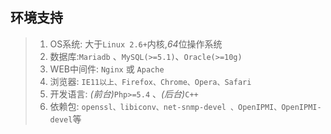 ## 环境支持 
> 1. OS系统: 大于`Linux 2.6+`内核,*64*位操作系统
> 2. 数据库:`Mariadb` 、`MySQL(>=5.1)`、`Oracle(>=10g)`
> 3. WEB中间件: `Nginx` 或 `Apache`
> 4. 浏览器: `IE11以上、Firefox、Chrome、Opera、Safari`
> 5. 开发语言: *(前台)*`Php>=5.4` 、*(后台)*`C++`
> 6. 依赖包: `openssl、libiconv、net-snmp-devel 、OpenIPMI、OpenIPMI-devel`等
